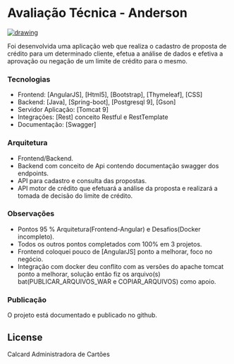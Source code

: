 # Avaliação Técnica - Anderson

[![drawing](https://sitegabriela.conductor.com.br/App_Themes/8/Images/Logos/BannerSite.png)](http://www.calcard.com.br/)

Foi desenvolvida uma aplicação web que realiza o cadastro de proposta de crédito para um determinado cliente, 
efetua a análise de dados e efetiva a aprovação ou negação de um limite de crédito para o mesmo.
  
### Tecnologias

  - Frontend: [AngularJS], [Html5], [Bootstrap], [Thymeleaf], [CSS]
  - Backend: [Java], [Spring-boot], [Postgresql 9], [Gson]
  - Servidor Aplicação: [Tomcat 9]
  - Integrações: [Rest] conceito Restful e RestTemplate		  	
  - Documentação: [Swagger]						  		
  

### Arquitetura 

  - Frontend/Backend.	
  - Backend com conceito de Api contendo documentação swagger dos endpoints.		
  - API para cadastro e consulta das propostas. 									
  - API motor de crédito que efetuará a análise da proposta e realizará a tomada de decisão do limite de crédito. 

### Observações 

  - Pontos 95 % Arquitetura(Frontend-Angular) e Desafios(Docker incompleto).
  - Todos os outros pontos completados com 100% em 3 projetos.  
  - Frontend coloquei pouco de [AngularJS] ponto a melhorar, foco no negócio.
  - Integração com docker deu conflito com as versões do apache tomcat ponto a melhorar, solução então fiz os 
    arquivo(s) bat(PUBLICAR_ARQUIVOS_WAR e COPIAR_ARQUIVOS) como apoio.
   
  
### Publicação

O projeto está documentado e publicado no github.


License
----

Calcard Administradora de Cartões



   

   




	
	
	









